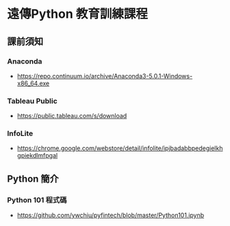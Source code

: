 # 遠傳Python 教育訓練課程

## 課前須知
### Anaconda
- https://repo.continuum.io/archive/Anaconda3-5.0.1-Windows-x86_64.exe

### Tableau Public
- https://public.tableau.com/s/download

### InfoLite
- https://chrome.google.com/webstore/detail/infolite/ipjbadabbpedegielkhgpiekdlmfpgal

## Python 簡介

### Python 101 程式碼
- https://github.com/ywchiu/pyfintech/blob/master/Python101.ipynb
